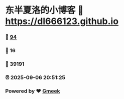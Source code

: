 # 东半夏洛的小博客 :link: https://dl666123.github.io 
### :page_facing_up: [94](https://dl666123.github.io/tag.html) 
### :speech_balloon: 16 
### :hibiscus: 39191 
### :alarm_clock: 2025-09-06 20:51:25 
### Powered by :heart: [Gmeek](https://github.com/Meekdai/Gmeek)
